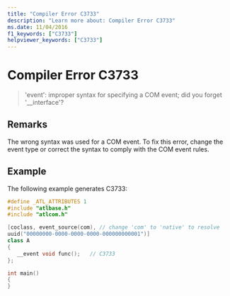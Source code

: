 ```yaml
---
title: "Compiler Error C3733"
description: "Learn more about: Compiler Error C3733"
ms.date: 11/04/2016
f1_keywords: ["C3733"]
helpviewer_keywords: ["C3733"]
---
```

# Compiler Error C3733

> 'event': improper syntax for specifying a COM event; did you forget '__interface'?

## Remarks

The wrong syntax was used for a COM event. To fix this error, change the event type or correct the syntax to comply with the COM event rules.

## Example

The following example generates C3733:

```cpp
#define _ATL_ATTRIBUTES 1
#include "atlbase.h"
#include "atlcom.h"

[coclass, event_source(com), // change 'com' to 'native' to resolve
uuid("00000000-0000-0000-0000-000000000001")]
class A
{
   __event void func();   // C3733
};

int main()
{
}
```
